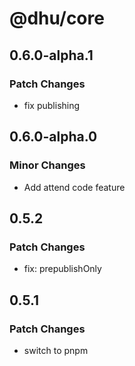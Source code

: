 # @dhu/core

## 0.6.0-alpha.1

### Patch Changes

- fix publishing

## 0.6.0-alpha.0

### Minor Changes

- Add attend code feature

## 0.5.2

### Patch Changes

- fix: prepublishOnly

## 0.5.1

### Patch Changes

- switch to pnpm
